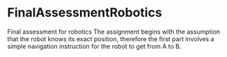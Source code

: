 # FinalAssessmentRobotics
Final assessment for robotics
The assignment begins with the assumption that the robot knows its exact position, therefore the first part involves a simple navigation instruction for the robot to get from A to B.

